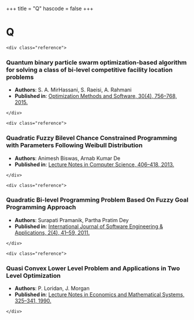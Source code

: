<!--
File generated by bibs-to-md.jl
-->
+++
title = "Q"
hascode = false
+++

# Q
~~~
<div class="reference">
~~~
### Quantum binary particle swarm optimization-based algorithm for solving a class of bi-level competitive facility location problems
- **Authors**: S. A. MirHassani, S. Raeisi, A. Rahmani
- **Published in**: [Optimization Methods and Software, 30(4), 756–768, 2015.](https://doi.org/10.1080/10556788.2014.973875)
~~~
</div>
~~~
~~~
<div class="reference">
~~~
### Quadratic Fuzzy Bilevel Chance Constrained Programming with Parameters Following Weibull Distribution
- **Authors**: Animesh Biswas, Arnab Kumar De
- **Published in**: [Lecture Notes in Computer Science, 406–418, 2013.](https://doi.org/10.1007/978-3-319-03756-1_37)
~~~
</div>
~~~
~~~
<div class="reference">
~~~
### Quadratic Bi-level Programming Problem Based On Fuzzy Goal Programming Approach
- **Authors**: Surapati Pramanik, Partha Pratim Dey
- **Published in**: [International Journal of Software Engineering & Applications, 2(4), 41–59, 2011.](https://doi.org/10.5121/ijsea.2011.2405)
~~~
</div>
~~~
~~~
<div class="reference">
~~~
### Quasi Convex Lower Level Problem and Applications in Two Level Optimization
- **Authors**: P. Loridan, J. Morgan
- **Published in**: [Lecture Notes in Economics and Mathematical Systems, 325–341, 1990.](https://doi.org/10.1007/978-3-642-46709-7_23)
~~~
</div>
~~~


